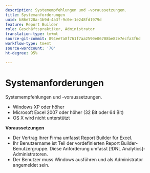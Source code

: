 ```yaml
---
description: Systemempfehlungen und -voraussetzungen.
title: Systemanforderungen
uuid: b86e728a-1b9d-4a3f-9c0e-1e248fd1979d
feature: Report Builder
role: Geschäftspraktiker, Administrator
translation-type: tm+mt
source-git-commit: 894ee7a8f761f7aa2590e06708be82e7ecfa3f6d
workflow-type: tm+mt
source-wordcount: '70'
ht-degree: 95%

---
```



# Systemanforderungen

Systemempfehlungen und -voraussetzungen.

* Windows XP oder höher
* Microsoft Excel 2007 oder höher (32 Bit oder 64 Bit)
* OS X wird nicht unterstützt

**Voraussetzungen**

* Der Vertrag Ihrer Firma umfasst Report Builder für Excel.
* Ihr Benutzername ist Teil der vordefinierten Report Builder-Benutzergruppe. Diese Anforderung umfasst [!DNL Analytics]-Administratoren.
* Der Benutzer muss Windows ausführen und als Administrator angemeldet sein.

